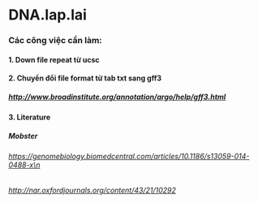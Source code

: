 # DNA.lap.lai
### Các công việc cần làm:
#### 1. Down file repeat từ ucsc
#### 2. Chuyển đổi file format từ tab txt sang gff3
##### http://www.broadinstitute.org/annotation/argo/help/gff3.html
#### 3. Literature
##### Mobster
###### https://genomebiology.biomedcentral.com/articles/10.1186/s13059-014-0488-x\n
###### http://nar.oxfordjournals.org/content/43/21/10292
